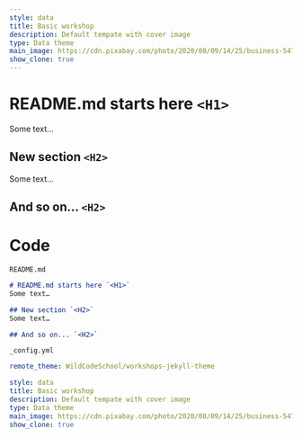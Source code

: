 ```yaml
---
style: data
title: Basic workshop
description: Default tempate with cover image
type: Data theme
main_image: https://cdn.pixabay.com/photo/2020/08/09/14/25/business-5475661_1280.jpg
show_clone: true
---
```


# README.md starts here `<H1>`
Some text…

## New section `<H2>`
Some text…

## And so on... `<H2>`


# <i class="bi bi-code-slash"></i> Code
`README.md`
```markdown
# README.md starts here `<H1>`
Some text…

## New section `<H2>`
Some text…

## And so on... `<H2>`
```

`_config.yml`
```yaml
remote_theme: WildCodeSchool/workshops-jekyll-theme

style: data
title: Basic workshop
description: Default tempate with cover image
type: Data theme
main_image: https://cdn.pixabay.com/photo/2020/08/09/14/25/business-5475661_1280.jpg
show_clone: true
```